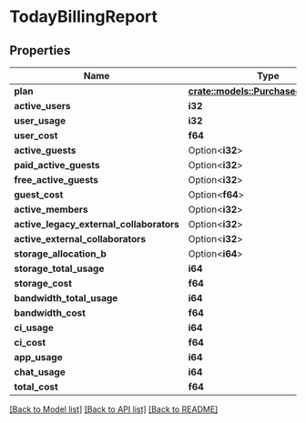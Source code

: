 # TodayBillingReport

## Properties

Name | Type | Description | Notes
------------ | ------------- | ------------- | -------------
**plan** | [**crate::models::PurchasedBillingPlan**](PurchasedBillingPlan.md) |  | 
**active_users** | **i32** |  | 
**user_usage** | **i32** |  | 
**user_cost** | **f64** |  | 
**active_guests** | Option<**i32**> |  | [optional]
**paid_active_guests** | Option<**i32**> |  | [optional]
**free_active_guests** | Option<**i32**> |  | [optional]
**guest_cost** | Option<**f64**> |  | [optional]
**active_members** | Option<**i32**> |  | [optional]
**active_legacy_external_collaborators** | Option<**i32**> |  | [optional]
**active_external_collaborators** | Option<**i32**> |  | [optional]
**storage_allocation_b** | Option<**i64**> |  | [optional]
**storage_total_usage** | **i64** |  | 
**storage_cost** | **f64** |  | 
**bandwidth_total_usage** | **i64** |  | 
**bandwidth_cost** | **f64** |  | 
**ci_usage** | **i64** |  | 
**ci_cost** | **f64** |  | 
**app_usage** | **i64** |  | 
**chat_usage** | **i64** |  | 
**total_cost** | **f64** |  | 

[[Back to Model list]](../README.md#documentation-for-models) [[Back to API list]](../README.md#documentation-for-api-endpoints) [[Back to README]](../README.md)


